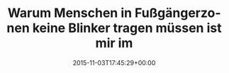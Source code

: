 ---
retweeted: false
source: <a href="http://twitter.com/download/android" rel="nofollow">Twitter for Android</a>
entities:
  hashtags: []
  symbols: []
  user_mentions: []
  urls: []
display_text_range:
- '0'
- '91'
favorite_count: '5'
id_str: '661600094798667776'
truncated: false
retweet_count: '0'
id: '661600094798667776'
created_at: Tue Nov 03 17:45:29 +0000 2015
favorited: false
full_text: Warum Menschen in Fußgängerzonen keine Blinker tragen müssen ist mir immer
  noch ein Rätsel.
lang: de
tags:
- pesos/twitter
date: '2015-11-03T17:45:29+00:00'
src: https://twitter.com/bascht/status/661600094798667776
original_url: https://twitter.com/bascht/status/661600094798667776
type: twitter_tweet
text: Warum Menschen in Fußgängerzonen keine Blinker tragen müssen ist mir immer noch
  ein Rätsel.
title: Warum Menschen in Fußgängerzonen keine Blinker tragen müssen ist mir im

---